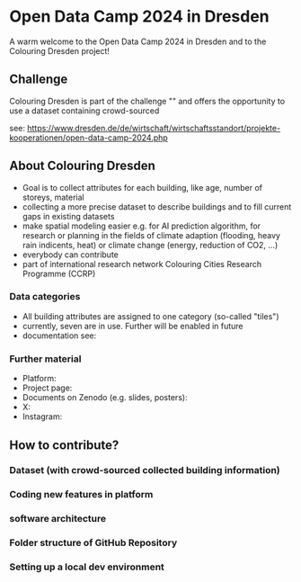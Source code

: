 # Open Data Camp 2024 in Dresden

A warm welcome to the Open Data Camp 2024 in Dresden and to the Colouring Dresden project!

## Challenge

Colouring Dresden is part of the challenge "" and offers the opportunity to use a dataset containing crowd-sourced 

see: https://www.dresden.de/de/wirtschaft/wirtschaftsstandort/projekte-kooperationen/open-data-camp-2024.php


## About Colouring Dresden

- Goal is to collect attributes for each building, like age, number of storeys, material
- collecting a more precise dataset to describe buildings and to fill current gaps in existing datasets
- make spatial modeling easier e.g. for AI prediction algorithm, for research or planning in the fields of climate adaption (flooding, heavy rain indicents, heat) or climate change (energy, reduction of CO2, ...)
- everybody can contribute 
- part of international research network Colouring Cities Research Programme (CCRP)

### Data categories
- All building attributes are assigned to one category (so-called "tiles")
- currently, seven are in use. Further will be enabled in future
- documentation see:

### Further material
- Platform: 
- Project page:
- Documents on Zenodo (e.g. slides, posters):
- X:
- Instagram:


## How to contribute?
### Dataset (with crowd-sourced collected building information)


### Coding new features in platform 

### software architecture


### Folder structure of GitHub Repository


### Setting up a local dev environment






